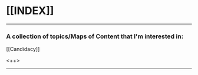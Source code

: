 # [[INDEX]]

---

### A collection of topics/Maps of Content that I'm interested in:

[[Candidacy]]

<++>

---
